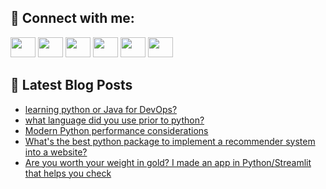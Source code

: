 ## 🔎 Connect with me:
[<img height="32" width="40" src="https://cdn.jsdelivr.net/npm/simple-icons@v5/icons/telegram.svg" />](https://t.me/bullbesh)
[<img height="32" width="40" src="https://cdn.jsdelivr.net/npm/simple-icons@v5/icons/vk.svg" />](https://vk.com/bullbesh)
[<img height="32" width="40" src="https://cdn.jsdelivr.net/npm/simple-icons@v5/icons/twitter.svg" />](https://twitter.com/bullbesh1)
[<img height="32" width="40" src="https://cdn.jsdelivr.net/npm/simple-icons@v5/icons/instagram.svg" />](https://www.instagram.com/bullbesh)
[<img height="32" width="40" src="https://cdn.jsdelivr.net/npm/simple-icons@v5/icons/reddit.svg" />](https://www.reddit.com/user/bullbesh)
[<img height="32" width="40" src="https://cdn.jsdelivr.net/npm/simple-icons@v5/icons/youtube.svg" />](https://www.youtube.com/channel/UCtfjRs6uzgq5mfm8S06WTcg)

## 📕 Latest Blog Posts
<!-- BLOG-POST-LIST:START -->
- [learning python or Java for DevOps?](https://www.reddit.com/r/Python/comments/uj0730/learning_python_or_java_for_devops/)
- [what language did you use prior to python?](https://www.reddit.com/r/Python/comments/uizt2z/what_language_did_you_use_prior_to_python/)
- [Modern Python performance considerations](https://www.reddit.com/r/Python/comments/uiycpg/modern_python_performance_considerations/)
- [What&#39;s the best python package to implement a recommender system into a website?](https://www.reddit.com/r/Python/comments/uix5w4/whats_the_best_python_package_to_implement_a/)
- [Are you worth your weight in gold? I made an app in Python/Streamlit that helps you check](https://www.reddit.com/r/Python/comments/uiwe83/are_you_worth_your_weight_in_gold_i_made_an_app/)
<!-- BLOG-POST-LIST:END -->
